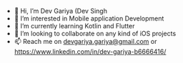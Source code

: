 - 👋 Hi, I’m Dev Gariya (Dev Singh
- 👀 I’m interested in Mobile application Development
- 🌱 I’m currently learning Kotlin and Flutter
- 💞️ I’m looking to collaborate on any kind of iOS projects
- 📫 Reach me on devgariya.gariya@gmail.com or https://www.linkedin.com/in/dev-gariya-b6666416/

<!---
dgariya/dgariya is a ✨ special ✨ repository because its `README.md` (this file) appears on your GitHub profile.
You can click the Preview link to take a look at your changes.
--->
